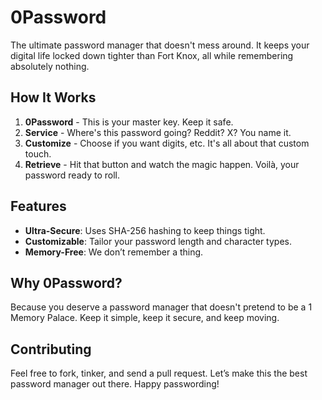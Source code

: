 # 0Password

The ultimate password manager that doesn't mess around. It keeps your digital life locked down tighter than Fort Knox, all while remembering absolutely nothing.

## How It Works

1. **0Password** - This is your master key. Keep it safe.
2. **Service** - Where's this password going? Reddit? X? You name it.
3. **Customize** - Choose if you want digits, etc. It's all about that custom touch.
4. **Retrieve** - Hit that button and watch the magic happen. Voilà, your password ready to roll.

## Features

- **Ultra-Secure**: Uses SHA-256 hashing to keep things tight.
- **Customizable**: Tailor your password length and character types.
- **Memory-Free**: We don’t remember a thing.

## Why 0Password?

Because you deserve a password manager that doesn't pretend to be a 1 Memory Palace. Keep it simple, keep it secure, and keep moving.

## Contributing

Feel free to fork, tinker, and send a pull request. Let’s make this the best password manager out there. Happy passwording!


